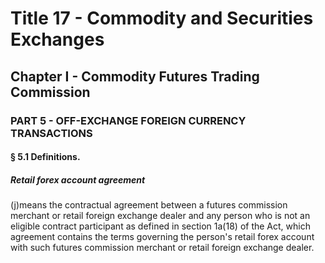 
# Title 17 - Commodity and Securities Exchanges
## Chapter I - Commodity Futures Trading Commission
### PART 5 - OFF-EXCHANGE FOREIGN CURRENCY TRANSACTIONS
#### § 5.1 Definitions.
##### Retail forex account agreement

(j)means the contractual agreement between a futures commission merchant or retail foreign exchange dealer and any person who is not an eligible contract participant as defined in section 1a(18) of the Act, which agreement contains the terms governing the person's retail forex account with such futures commission merchant or retail foreign exchange dealer.
